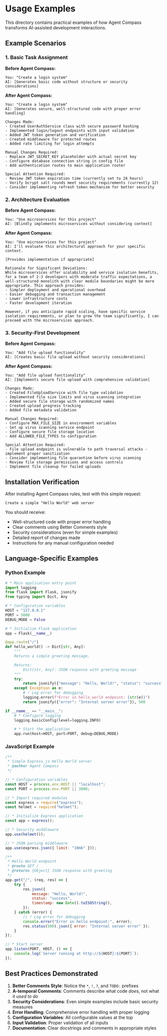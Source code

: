 # Usage Examples

This directory contains practical examples of how Agent Compass transforms AI-assisted development interactions.

## Example Scenarios

### 1. Basic Task Assignment

**Before Agent Compass:**

```
You: "Create a login system"
AI: [Generates basic code without structure or security considerations]
```

**After Agent Compass:**

```
You: "Create a login system"
AI: [Generates secure, well-structured code with proper error handling]

Changes Made:
- Created UserAuthService class with secure password hashing
- Implemented login/logout endpoints with input validation
- Added JWT token generation and verification
- Created middleware for protected routes
- Added rate limiting for login attempts

Manual Changes Required:
- Replace JWT_SECRET_KEY placeholder with actual secret key
- Configure database connection string in config file
- Add authentication routes to main application router

Special Attention Required:
- Review JWT token expiration time (currently set to 24 hours)
- Verify bcrypt salt rounds meet security requirements (currently 12)
- Consider implementing refresh token mechanism for better security
```

### 2. Architecture Evaluation

**Before Agent Compass:**

```
You: "Use microservices for this project"
AI: [Blindly implements microservices without considering context]
```

**After Agent Compass:**

```
You: "Use microservices for this project"
AI: I'll evaluate this architectural approach for your specific context.

[Provides implementation if appropriate]

Rationale for Significant Deviations:
While microservices offer scalability and service isolation benefits, for a team of 2-3 developers with moderate traffic expectations, a well-structured monolith with clear module boundaries might be more appropriate. This approach provides:
- Simpler deployment and operational overhead
- Easier debugging and transaction management
- Lower infrastructure costs
- Faster development iteration

However, if you anticipate rapid scaling, have specific service isolation requirements, or plan to grow the team significantly, I can proceed with the microservices approach.
```

### 3. Security-First Development

**Before Agent Compass:**

```
You: "Add file upload functionality"
AI: [Creates basic file upload without security considerations]
```

**After Agent Compass:**

```
You: "Add file upload functionality"
AI: [Implements secure file upload with comprehensive validation]

Changes Made:
- Created FileUploadService with file type validation
- Implemented file size limits and virus scanning integration
- Added secure file storage with randomized names
- Created upload progress tracking
- Added file metadata validation

Manual Changes Required:
- Configure MAX_FILE_SIZE in environment variables
- Set up virus scanning service endpoint
- Configure secure file storage location
- Add ALLOWED_FILE_TYPES to configuration

Special Attention Required:
- File upload endpoint is vulnerable to path traversal attacks - implement proper sanitization
- Consider implementing file quarantine before virus scanning
- Review file storage permissions and access controls
- Implement file cleanup for failed uploads
```

## Installation Verification

After installing Agent Compass rules, test with this simple request:

```
Create a simple "Hello World" web server
```

You should receive:

-   Well-structured code with proper error handling
-   Clear comments using Better Comments style
-   Security considerations (even for simple examples)
-   Detailed report of changes made
-   Instructions for any manual configuration needed

## Language-Specific Examples

### Python Example

```python
# * Main application entry point
import logging
from flask import Flask, jsonify
from typing import Dict, Any

# * Configuration variables
HOST = "127.0.0.1"
PORT = 5000
DEBUG_MODE = False

# * Initialize Flask application
app = Flask(__name__)

@app.route("/")
def hello_world() -> Dict[str, Any]:
    """
    Returns a simple greeting message.

    Returns:
        Dict[str, Any]: JSON response with greeting message
    """
    try:
        return jsonify({"message": "Hello, World!", "status": "success"})
    except Exception as e:
        # ! Log error for debugging
        logging.error(f"Error in hello_world endpoint: {str(e)}")
        return jsonify({"error": "Internal server error"}), 500

if __name__ == "__main__":
    # * Configure logging
    logging.basicConfig(level=logging.INFO)

    # * Start the application
    app.run(host=HOST, port=PORT, debug=DEBUG_MODE)
```

### JavaScript Example

```javascript
/**
 * Simple Express.js Hello World server
 * @author Agent Compass
 */

// * Configuration variables
const HOST = process.env.HOST || "localhost";
const PORT = process.env.PORT || 3000;

// * Import required modules
const express = require("express");
const helmet = require("helmet");

// * Initialize Express application
const app = express();

// * Security middleware
app.use(helmet());

// * JSON parsing middleware
app.use(express.json({ limit: "10mb" }));

/**
 * Hello World endpoint
 * @route GET /
 * @returns {Object} JSON response with greeting
 */
app.get("/", (req, res) => {
    try {
        res.json({
            message: "Hello, World!",
            status: "success",
            timestamp: new Date().toISOString(),
        });
    } catch (error) {
        // ! Log error for debugging
        console.error("Error in hello endpoint:", error);
        res.status(500).json({ error: "Internal server error" });
    }
});

// * Start server
app.listen(PORT, HOST, () => {
    console.log(`Server running at http://${HOST}:${PORT}`);
});
```

## Best Practices Demonstrated

1. **Better Comments Style**: Notice the `*`, `!`, `?`, and `TODO:` prefixes
2. **A-temporal Comments**: Comments describe what code _does_, not what it _used to do_
3. **Security Considerations**: Even simple examples include basic security measures
4. **Error Handling**: Comprehensive error handling with proper logging
5. **Configuration Variables**: All configurable values at the top
6. **Input Validation**: Proper validation of all inputs
7. **Documentation**: Clear docstrings and comments in appropriate styles

